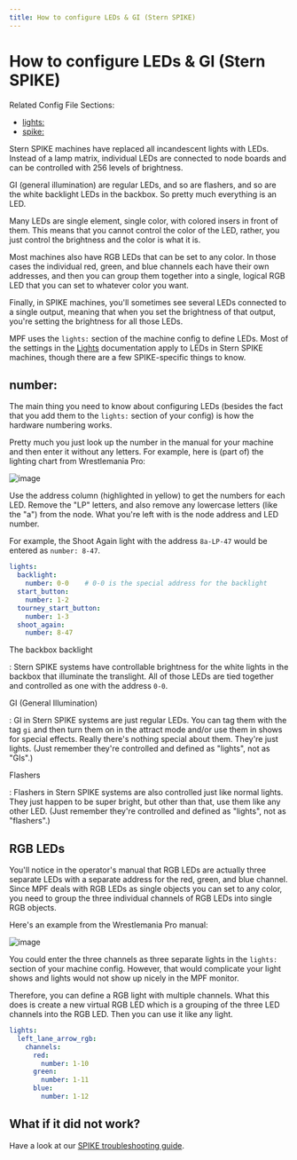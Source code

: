 ```yaml
---
title: How to configure LEDs & GI (Stern SPIKE)
---
```


# How to configure LEDs & GI (Stern SPIKE)


Related Config File Sections:

* [lights:](../../config/lights.md)
* [spike:](../../config/spike.md)

Stern SPIKE machines have replaced all incandescent lights with LEDs.
Instead of a lamp matrix, individual LEDs are connected to node boards
and can be controlled with 256 levels of brightness.

GI (general illumination) are regular LEDs, and so are flashers, and so
are the white backlight LEDs in the backbox. So pretty much everything
is an LED.

Many LEDs are single element, single color, with colored insers in front
of them. This means that you cannot control the color of the LED,
rather, you just control the brightness and the color is what it is.

Most machines also have RGB LEDs that can be set to any color. In those
cases the individual red, green, and blue channels each have their own
addresses, and then you can group them together into a single, logical
RGB LED that you can set to whatever color you want.

Finally, in SPIKE machines, you'll sometimes see several LEDs connected
to a single output, meaning that when you set the brightness of that
output, you're setting the brightness for all those LEDs.

MPF uses the `lights:` section of the machine config to define LEDs.
Most of the settings in the [Lights](../../mechs/lights/index.md) documentation apply to LEDs in Stern SPIKE machines, though
there are a few SPIKE-specific things to know.

## number:

The main thing you need to know about configuring LEDs (besides the fact
that you add them to the `lights:` section of your config) is how the
hardware numbering works.

Pretty much you just look up the number in the manual for your machine
and then enter it without any letters. For example, here is (part of)
the lighting chart from Wrestlemania Pro:

![image](../images/spike_light_table.jpg)

Use the address column (highlighted in yellow) to get the numbers for
each LED. Remove the "LP" letters, and also remove any lowercase
letters (like the "a") from the node. What you're left with is the
node address and LED number.

For example, the Shoot Again light with the address `8a-LP-47` would be
entered as `number: 8-47`.

``` yaml
lights:
  backlight:
    number: 0-0    # 0-0 is the special address for the backlight
  start_button:
    number: 1-2
  tourney_start_button:
    number: 1-3
  shoot_again:
    number: 8-47
```

The backbox backlight

:   Stern SPIKE systems have controllable brightness for the white
    lights in the backbox that illuminate the translight. All of those
    LEDs are tied together and controlled as one with the address `0-0`.

GI (General Illumination)

:   GI in Stern SPIKE systems are just regular LEDs. You can tag them
    with the tag `gi` and then turn them on in the attract mode and/or
    use them in shows for special effects. Really there's nothing
    special about them. They're just lights. (Just remember they're
    controlled and defined as "lights", not as "GIs".)

Flashers

:   Flashers in Stern SPIKE systems are also controlled just like normal
    lights. They just happen to be super bright, but other than that,
    use them like any other LED. (Just remember they're controlled and
    defined as "lights", not as "flashers".)

## RGB LEDs

You'll notice in the operator's manual that RGB LEDs are actually
three separate LEDs with a separate address for the red, green, and blue
channel. Since MPF deals with RGB LEDs as single objects you can set to
any color, you need to group the three individual channels of RGB LEDs
into single RGB objects.

Here's an example from the Wrestlemania Pro manual:

![image](../images/spike_rgb_light_table.jpg)

You could enter the three channels as three separate lights in the
`lights:` section of your machine config. However, that would complicate
your light shows and lights would not show up nicely in the MPF monitor.

Therefore, you can define a RGB light with multiple channels. What this
does is create a new virtual RGB LED which is a grouping of the three
LED channels into the RGB LED. Then you can use it like any light.

``` yaml
lights:
  left_lane_arrow_rgb:
    channels:
      red:
        number: 1-10
      green:
        number: 1-11
      blue:
        number: 1-12
```

## What if it did not work?

Have a look at our
[SPIKE troubleshooting guide](../../troubleshooting/index.md).
